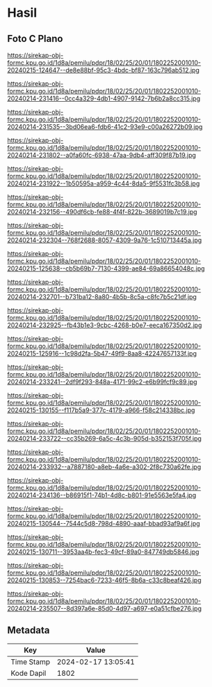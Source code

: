 # Hasil

## Foto C Plano

https://sirekap-obj-formc.kpu.go.id/1d8a/pemilu/pdpr/18/02/25/20/01/1802252001010-20240215-124647--de8e88bf-95c3-4bdc-bf87-163c796ab512.jpg

https://sirekap-obj-formc.kpu.go.id/1d8a/pemilu/pdpr/18/02/25/20/01/1802252001010-20240214-231416--0cc4a329-4db1-4907-9142-7b6b2a8cc315.jpg

https://sirekap-obj-formc.kpu.go.id/1d8a/pemilu/pdpr/18/02/25/20/01/1802252001010-20240214-231535--3bd06ea6-fdb6-41c2-93e9-c00a26272b09.jpg

https://sirekap-obj-formc.kpu.go.id/1d8a/pemilu/pdpr/18/02/25/20/01/1802252001010-20240214-231802--a0fa60fc-6938-47aa-9db4-aff309f87b19.jpg

https://sirekap-obj-formc.kpu.go.id/1d8a/pemilu/pdpr/18/02/25/20/01/1802252001010-20240214-231922--1b50595a-a959-4c44-8da5-9f5531fc3b58.jpg

https://sirekap-obj-formc.kpu.go.id/1d8a/pemilu/pdpr/18/02/25/20/01/1802252001010-20240214-232156--490df6cb-fe88-4f4f-822b-3689019b7c19.jpg

https://sirekap-obj-formc.kpu.go.id/1d8a/pemilu/pdpr/18/02/25/20/01/1802252001010-20240214-232304--768f2688-8057-4309-9a76-1c510713445a.jpg

https://sirekap-obj-formc.kpu.go.id/1d8a/pemilu/pdpr/18/02/25/20/01/1802252001010-20240215-125638--cb5b69b7-7130-4399-ae84-69a86654048c.jpg

https://sirekap-obj-formc.kpu.go.id/1d8a/pemilu/pdpr/18/02/25/20/01/1802252001010-20240214-232701--b731ba12-8a80-4b5b-8c5a-c8fc7b5c21df.jpg

https://sirekap-obj-formc.kpu.go.id/1d8a/pemilu/pdpr/18/02/25/20/01/1802252001010-20240214-232925--fb43b1e3-9cbc-4268-b0e7-eeca167350d2.jpg

https://sirekap-obj-formc.kpu.go.id/1d8a/pemilu/pdpr/18/02/25/20/01/1802252001010-20240215-125916--1c98d2fa-5b47-49f9-8aa8-42247657133f.jpg

https://sirekap-obj-formc.kpu.go.id/1d8a/pemilu/pdpr/18/02/25/20/01/1802252001010-20240214-233241--2df9f293-848a-4171-99c2-e6b99fcf9c89.jpg

https://sirekap-obj-formc.kpu.go.id/1d8a/pemilu/pdpr/18/02/25/20/01/1802252001010-20240215-130155--f117b5a9-377c-4179-a966-f58c214338bc.jpg

https://sirekap-obj-formc.kpu.go.id/1d8a/pemilu/pdpr/18/02/25/20/01/1802252001010-20240214-233722--cc35b269-6a5c-4c3b-905d-b352153f705f.jpg

https://sirekap-obj-formc.kpu.go.id/1d8a/pemilu/pdpr/18/02/25/20/01/1802252001010-20240214-233932--a7887180-a8eb-4a6e-a302-2f8c730a62fe.jpg

https://sirekap-obj-formc.kpu.go.id/1d8a/pemilu/pdpr/18/02/25/20/01/1802252001010-20240214-234136--b86915f1-74b1-4d8c-b801-91e5563e5fa4.jpg

https://sirekap-obj-formc.kpu.go.id/1d8a/pemilu/pdpr/18/02/25/20/01/1802252001010-20240215-130544--7544c5d8-798d-4890-aaaf-bbad93af9a6f.jpg

https://sirekap-obj-formc.kpu.go.id/1d8a/pemilu/pdpr/18/02/25/20/01/1802252001010-20240215-130711--3953aa4b-fec3-49cf-89a0-847749db5846.jpg

https://sirekap-obj-formc.kpu.go.id/1d8a/pemilu/pdpr/18/02/25/20/01/1802252001010-20240215-130853--7254bac6-7233-46f5-8b6a-c33c8beaf426.jpg

https://sirekap-obj-formc.kpu.go.id/1d8a/pemilu/pdpr/18/02/25/20/01/1802252001010-20240214-235507--8d397a6e-85d0-4d97-a697-e0a51cfbe276.jpg


## Metadata

| Key        | Value               |
| ---------- | ------------------- |
| Time Stamp | 2024-02-17 13:05:41 |
| Kode Dapil | 1802                |



